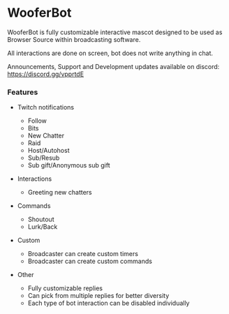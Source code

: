 # WooferBot
WooferBot is fully customizable interactive mascot designed to be used as Browser Source within broadcasting software.

All interactions are done on screen, bot does not write anything in chat.

Announcements, Support and Development updates available on discord: https://discord.gg/vpprtdE  

### Features
- Twitch notifications
  - Follow
  - Bits
  - New Chatter
  - Raid
  - Host/Autohost
  - Sub/Resub
  - Sub gift/Anonymous sub gift
  
- Interactions
  - Greeting new chatters

- Commands
  - Shoutout
  - Lurk/Back

- Custom
  - Broadcaster can create custom timers
  - Broadcaster can create custom commands
  
- Other
  - Fully customizable replies
  - Can pick from multiple replies for better diversity
  - Each type of bot interaction can be disabled individually
  
